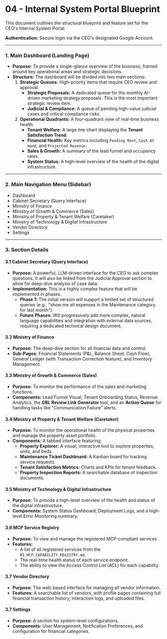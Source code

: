 # 04 - Internal System Portal Blueprint

This document outlines the structural blueprint and feature set for the CEO's Internal System Portal.

**Authentication:** Secure login via the CEO's designated Google Account.

---

### 1. Main Dashboard (Landing Page)

- **Purpose:** To provide a single-glance overview of the business, framed around key operational areas and strategic decisions.
- **Structure:** The dashboard will be divided into two main sections:
    1.  **Strategic Queues:** High-priority items that require CEO review and approval.
        - **Strategic Proposals:** A dedicated queue for the monthly AI-driven marketing strategy proposals. This is the most important strategic review item.
        - **Judicial & Compliance:** A queue of pending high-value judicial cases and critical compliance risks.
    2.  **Operational Quadrants:** A four-quadrant view of real-time business health.
        - **Tenant Welfare:** A large line chart displaying the **Tenant Satisfaction Trend**.
        - **Financial Health:** Key metrics including `Pending Rent`, `Cash At Hand`, and `Projected Revenue`.
        - **Sales & Growth:** A summary of the lead funnel and occupancy rates.
        - **System Status:** A high-level overview of the health of the digital infrastructure.

---

### 2. Main Navigation Menu (Sidebar)

- Dashboard
- Cabinet Secretary (Query Interface)
- Ministry of Finance
- Ministry of Growth & Commerce (Sales)
- Ministry of Property & Tenant Welfare (Caretaker)
- Ministry of Technology & Digital Infrastructure
- Vendor Directory
- Settings

---

### 3. Section Details

#### 3.1 Cabinet Secretary (Query Interface)
- **Purpose:** A powerful, LLM-driven interface for the CEO to ask complex questions. It will also be linked from the Judicial Approval section to allow for deep-dive analysis of case data.
- **Implementation:** This is a highly complex feature that will be implemented in phases.
    - **Phase 1:** The initial version will support a limited set of structured queries (e.g., "show me all expenses in the Maintenance category for last month").
    - **Future Phases:** Will progressively add more complex, natural language capabilities and integration with external data sources, requiring a dedicated technical design document.

#### 3.2 Ministry of Finance
- **Purpose:** The deep-dive section for all financial data and control.
- **Sub-Pages:** Financial Statements (P&L, Balance Sheet, Cash Flow), General Ledger (with Transaction Correction feature), and Inventory Management.

#### 3.3 Ministry of Growth & Commerce (Sales)
- **Purpose:** To monitor the performance of the sales and marketing functions.
- **Components:** Lead Funnel Visual, Tenant Onboarding Status, Revenue Analytics, the **GBL Review Link Generator** tool, and an **Action Queue** for handling tasks like "Communication Failure" alerts.

#### 3.4 Ministry of Property & Tenant Welfare (Caretaker)
- **Purpose:** To monitor the operational health of the physical properties and manage the property asset portfolio.
- **Components:** A tabbed interface featuring:
    - **Property Explorer:** A visual, interactive tool to explore properties, units, and beds.
    - **Maintenance Ticket Dashboard:** A Kanban board for tracking service requests.
    - **Tenant Satisfaction Metrics:** Charts and KPIs for tenant feedback.
    - **Property Inspection Reports:** A searchable database of inspection documents.

#### 3.5 Ministry of Technology & Digital Infrastructure
- **Purpose:** To provide a high-level overview of the health and status of the digital infrastructure.
- **Components:** System Status Dashboard, Deployment Logs, and a high-level Error Monitoring summary.

#### 3.6 MCP Service Registry
- **Purpose:** To view and manage the registered MCP-compliant services.
- **Features:**
    - A list of all registered services from the `05_MCP_CAPABILITY_REGISTRY.md`.
    - The real-time health status of each service endpoint.
    - The ability to view the Access Control List (ACL) for each capability.

#### 3.7 Vendor Directory
- **Purpose:** The web-based interface for managing all vendor information.
- **Features:** A searchable list of vendors, with profile pages containing full financial transaction history, interaction logs, and uploaded files.

#### 3.7 Settings
- **Purpose:** A section for system-level configurations.
- **Components:** User Management, Notification Preferences, and configuration for financial categories.
